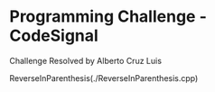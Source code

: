 # Programming Challenge - CodeSignal
Challenge Resolved by Alberto Cruz Luis

ReverseInParenthesis(./ReverseInParenthesis.cpp)
